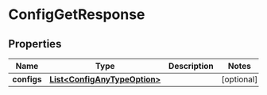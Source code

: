
# ConfigGetResponse

## Properties
Name | Type | Description | Notes
------------ | ------------- | ------------- | -------------
**configs** | [**List&lt;ConfigAnyTypeOption&gt;**](ConfigAnyTypeOption.md) |  |  [optional]



